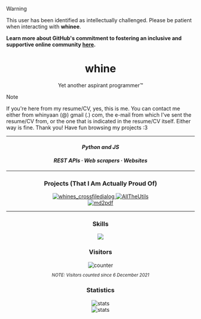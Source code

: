 > [!WARNING]  
> This user has been identified as intellectually challenged. Please be patient when interacting with **whinee**.
>
>  **Learn more about GitHub's commitment to fostering an inclusive and supportive online community [here](https://learn-with.github.io/our-commitment-to-a-supportive-community).**

<h1 align="center">
    whine
</h1>
<p align="center">
    Yet another aspirant programmer™
</p>

> [!NOTE]
> If you're here from my resume/CV, yes, this is me. You can contact me either from whinyaan (@) gmail (.) com, the e-mail from which I've sent the resume/CV from, or the one that is indicated in the resume/CV itself. Either way is fine. Thank you! Have fun browsing my projects :3

<hr>

<h4 align="center">
    <i>
        Python and JS
    </i>
</h4>
<h4 align="center">
    <i>
        REST APIs ∙ Web scrapers ∙ Websites
    </i>
</h4>

<hr>

<h3 align="center">
    Projects (That I Am Actually Proud Of)
</h3>

<div align="center">
    <a href="https://github.com/whinee/whines_crossfiledialog" target="_blank">
        <img src="https://github-readme-stats.vercel.app/api/pin/?username=whinee&repo=whines_crossfiledialog&theme=radical" alt="whines_crossfiledialog"/>
    </a>
    <a href="https://github.com/whinee/AllTheUtils" target="_blank">
        <img src="https://github-readme-stats.vercel.app/api/pin/?username=whinee&repo=AllTheUtils&theme=radical" alt="AllTheUtils"/>
    </a>
</div>
<div align="center">
    <a href="https://github.com/whinee/md2pdf" target="_blank">
        <img src="https://github-readme-stats.vercel.app/api/pin/?username=whinee&repo=md2pdf&theme=radical" alt="md2pdf"/>
    </a>
</div>

<hr>

<h3 align="center">
    Skills
</h3>
<p align="center">
	<a href="https://skillicons.dev">
		<img src="https://skillicons.dev/icons?i=py,workers,js,css,html,md,git" />
	</a>
</p>

<h3 align="center">
    Visitors
</h3>
<div align="center">
<img src="https://count.getloli.com/get/@whinee?theme=rule34" alt="counter"/>
</div>
<sub>
    <p align="center">
        <i>
            NOTE: Visitors counted since 6 December 2021
        </i>
    </p>
</sub>

<h3 align="center">
    Statistics
</h3>
<div align="center">
    <img src="https://github-readme-stats.vercel.app/api/top-langs/?username=whinee&layout=compact&theme=radical" alt="stats"/>
</div>
<div align="center">
    <img src="https://github-readme-stats.vercel.app/api?username=whinee&count_private=true&show_icons=true&theme=radical" alt="stats"/>
</div>
